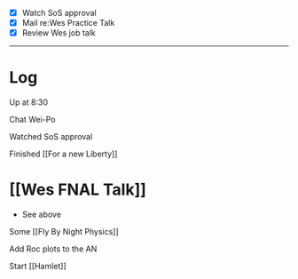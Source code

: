 
- [x] Watch SoS approval
- [x] Mail re:Wes Practice Talk
- [x] Review Wes job talk
---

# Log

Up at 8:30 

Chat Wei-Po

Watched SoS approval 

Finished [[For a new Liberty]]

# [[Wes FNAL Talk]]
- See above


Some [[Fly By Night Physics]]

Add Roc plots to the AN

Start [[Hamlet]]

